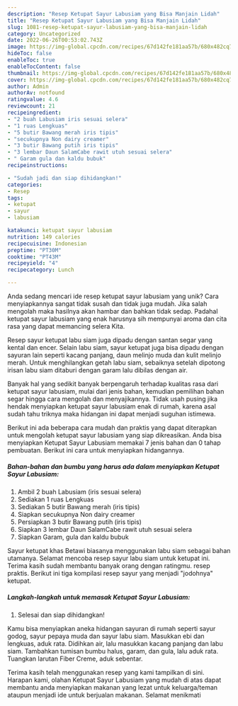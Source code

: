 ```yaml
---
description: "Resep Ketupat Sayur Labusiam yang Bisa Manjain Lidah"
title: "Resep Ketupat Sayur Labusiam yang Bisa Manjain Lidah"
slug: 1081-resep-ketupat-sayur-labusiam-yang-bisa-manjain-lidah
category: Uncategorized
date: 2022-06-26T00:53:02.743Z
image: https://img-global.cpcdn.com/recipes/67d142fe181aa57b/680x482cq70/ketupat-sayur-labusiam-foto-resep-utama.jpg
hideToc: false
enableToc: true
enableTocContent: false
thumbnail: https://img-global.cpcdn.com/recipes/67d142fe181aa57b/680x482cq70/ketupat-sayur-labusiam-foto-resep-utama.jpg
cover: https://img-global.cpcdn.com/recipes/67d142fe181aa57b/680x482cq70/ketupat-sayur-labusiam-foto-resep-utama.jpg
author: Admin
authorAv: notfound
ratingvalue: 4.6
reviewcount: 21
recipeingredient:
- "2 buah Labusiam iris sesuai selera"
- "1 ruas Lengkuas"
- "5 butir Bawang merah iris tipis"
- "secukupnya Non dairy creamer"
- "3 butir Bawang putih iris tipis"
- "3 lembar Daun SalamCabe rawit utuh sesuai selera"
- " Garam gula dan kaldu bubuk"
recipeinstructions:

- "Sudah jadi dan siap dihidangkan!"
categories:
- Resep
tags:
- ketupat
- sayur
- labusiam

katakunci: ketupat sayur labusiam 
nutrition: 149 calories
recipecuisine: Indonesian
preptime: "PT30M"
cooktime: "PT43M"
recipeyield: "4"
recipecategory: Lunch

---
```





Anda sedang mencari ide resep ketupat sayur labusiam yang unik? Cara menyiapkannya sangat tidak susah dan tidak juga mudah. Jika salah mengolah maka hasilnya akan hambar dan bahkan tidak sedap. Padahal ketupat sayur labusiam yang enak harusnya sih mempunyai aroma dan cita rasa yang dapat memancing selera Kita.





Resep sayur ketupat labu siam juga dipadu dengan santan segar yang kental dan encer. Selain labu siam, sayur ketupat juga bisa dipadu dengan sayuran lain seperti kacang panjang, daun melinjo muda dan kulit melinjo merah. Untuk menghilangkan getah labu siam, sebaiknya setelah dipotong irisan labu siam ditaburi dengan garam lalu dibilas dengan air.

Banyak hal yang sedikit banyak berpengaruh terhadap kualitas rasa dari ketupat sayur labusiam, mulai dari jenis bahan, kemudian pemilihan bahan segar hingga cara mengolah dan menyajikannya. Tidak usah pusing jika hendak menyiapkan ketupat sayur labusiam enak di rumah, karena asal sudah tahu triknya maka hidangan ini dapat menjadi suguhan istimewa.






Berikut ini ada beberapa cara mudah dan praktis yang dapat diterapkan untuk mengolah ketupat sayur labusiam yang siap dikreasikan. Anda bisa menyiapkan Ketupat Sayur Labusiam memakai 7 jenis bahan dan 0 tahap pembuatan. Berikut ini cara untuk menyiapkan hidangannya.

<!--inarticleads1-->

##### Bahan-bahan dan bumbu yang harus ada dalam menyiapkan Ketupat Sayur Labusiam:

1. Ambil 2 buah Labusiam (iris sesuai selera)
1. Sediakan 1 ruas Lengkuas
1. Sediakan 5 butir Bawang merah (iris tipis)
1. Siapkan secukupnya Non dairy creamer
1. Persiapkan 3 butir Bawang putih (iris tipis)
1. Siapkan 3 lembar Daun SalamCabe rawit utuh sesuai selera
1. Siapkan  Garam, gula dan kaldu bubuk


Sayur ketupat khas Betawi biasanya menggunakan labu siam sebagai bahan utamanya. Selamat mencoba resep sayur labu siam untuk ketupat ini. Terima kasih sudah membantu banyak orang dengan ratingmu. resep praktis. Berikut ini tiga kompilasi resep sayur yang menjadi &#34;jodohnya&#34; ketupat. 

<!--inarticleads2-->

##### Langkah-langkah untuk memasak Ketupat Sayur Labusiam:


1. Selesai dan siap dihidangkan!

Kamu bisa menyiapkan aneka hidangan sayuran di rumah seperti sayur godog, sayur pepaya muda dan sayur labu siam. Masukkan ebi dan lengkuas, aduk rata. Didihkan air, lalu masukkan kacang panjang dan labu siam. Tambahkan tumisan bumbu halus, garam, dan gula, lalu aduk rata. Tuangkan larutan Fiber Creme, aduk sebentar. 

Terima kasih telah menggunakan resep yang kami tampilkan di sini. Harapan kami, olahan Ketupat Sayur Labusiam yang mudah di atas dapat membantu anda menyiapkan makanan yang lezat untuk keluarga/teman ataupun menjadi ide untuk berjualan makanan. Selamat menikmati
